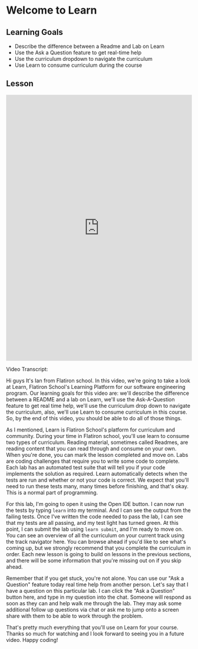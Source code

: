# Welcome to Learn

## Learning Goals

- Describe the difference between a Readme and Lab on Learn
- Use the Ask a Question feature to get real-time help
- Use the curriculum dropdown to navigate the curriculum
- Use Learn to consume curriculum during the course

## Lesson

<iframe width="100%" height="720" src="https://www.youtube.com/embed/0mYO6QiVUCc?rel=0&showinfo=0" frameborder="0" allowfullscreen></iframe>

Video Transcript:

Hi guys It's Ian from Flatiron school. In this video, we're going to take a look at Learn, Flatiron School's Learning Platform for our software engineering program. Our learning goals for this video are: we'll describe the difference between a README and a lab on Learn, we'll use the Ask-A-Question feature to get real time help, we'll use the curriculum drop down to navigate the curriculum, also, we'll use Learn to consume curriculum in this course. So, by the end of this video, you should be able to do all of those things.

As I mentioned, Learn is Flatiron School's platform for curriculum and community. During your time in Flatiron school, you'll use learn to consume two types of curriculum. Reading material, sometimes called Readmes, are reading content that you can read through and consume on your own. When you're done, you can mark the lesson completed and move on. Labs are coding challenges that require you to write some code to complete. Each lab has an automated test suite that will tell you if your code implements the solution as required. Learn automatically detects when the tests are run and whether or not your code is correct. We expect that you'll need to run these tests many, many times before finishing, and that's okay. This is a normal part of programming.

For this lab, I'm going to open it using the Open IDE button. I can now run the tests by typing `learn` into my terminal. And I can see the output from the failing tests. Once I've written the code needed to pass the lab, I can see that my tests are all passing, and my test light has turned green. At this point, I can submit the lab using `learn submit`, and I'm ready to move on. You can see an overview of all the curriculum on your current track using the track navigator here. You can browse ahead if you'd like to see what's coming up, but we strongly recommend that you complete the curriculum in order. Each new lesson is going to build on lessons in the previous sections, and there will be some information that you're missing out on if you skip ahead.

Remember that if you get stuck, you're not alone. You can use our "Ask a Question" feature today real time help from another person. Let's say that I have a question on this particular lab. I can click the "Ask a Question" button here, and type in my question into the chat. Someone will respond as soon as they can and help walk me through the lab. They may ask some additional follow up questions via chat or ask me to jump onto a screen share with them to be able to work through the problem.

That's pretty much everything that you'll use on Learn for your course. Thanks so much for watching and I look forward to seeing you in a future video. Happy coding!
